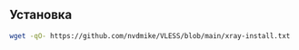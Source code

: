 ## Установка

```bash
wget -qO- https://github.com/nvdmike/VLESS/blob/main/xray-install.txt | bash
```
